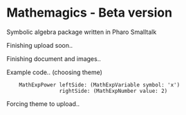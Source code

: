 # Mathemagics - Beta version
Symbolic algebra package written in Pharo Smalltalk

Finishing upload soon..

Finishing document and images..

Example code.. (choosing theme)


```Smalltalk
    MathExpPower leftSide: (MathExpVariable symbol: 'x')
                 rightSide: (MathExpNumber value: 2)
```

Forcing theme to upload..
